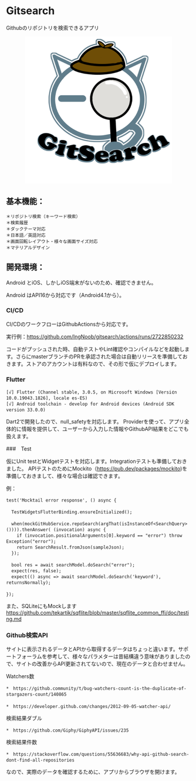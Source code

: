 # Gitsearch
Githubのリポジトリを検索できるアプリ

<p align="center">
<img src="https://github.com/IngNoob/gitsearch/blob/master/assets/images/splash_icon.png" width="400" height="400" />
</p>

## 基本機能：
    ＊リポジトリ検索（キーワード検索）
    ＊検索履歴
    ＊ダックテーマ対応
    ＊日本語／英語対応
    ＊画面回転レイアウト・様々な画面サイズ対応
    ＊マテリアルデザイン
    
## 開発環境：

Android とiOS、しかしiOS端末がないのため、確認できません。

Android はAPI16から対応です（Android4.1から）。

### CI/CD

CI/CDのワークフローはGithubActionsから対応です。

実行例：https://github.com/IngNoob/gitsearch/actions/runs/2722850232

コードがプッシュされた時、自動テストやLint確認やコンパイルなどを起動します。さらにmasterブランチのPRを承認された場合は自動リリースを準備しておきます。ストアのアカウントは有料なので、その形で仮にデプロイします。

### Flutter

    [√] Flutter (Channel stable, 3.0.5, on Microsoft Windows [Versi¢n 10.0.19043.1826], locale es-ES)
    [√] Android toolchain - develop for Android devices (Android SDK version 33.0.0)
    
Dart2で開発したので、null_safetyを対応します。
Providerを使って、アプリ全体的に情報を提供して、ユーザーから入力した情報やGithubAPI結果をどこでも扱えます。

###　Test

仮にUnit testとWidgetテストを対応します。Integrationテストも準備しておきました。
APIテストのためにMockito（https://pub.dev/packages/mockito)を準備しておきまして、様々な場合は確認できます。

例：

    test('Mocktail error response', () async {

      TestWidgetsFlutterBinding.ensureInitialized();

      when(mockGitHubService.repoSearch(argThat(isInstanceOf<SearchQuery>()))).thenAnswer( (invocation) async {
        if (invocation.positionalArguments[0].keyword == "error") throw Exception("error");
        return SearchResult.fromJson(sampleJson);           
      });

      bool res = await searchModel.doSearch("error");
      expect(res, false);
      expect(() async => await searchModel.doSearch('keyword'), returnsNormally);

    });


また、SQLiteにもMockします
https://github.com/tekartik/sqflite/blob/master/sqflite_common_ffi/doc/testing.md

### Github検索API

サイトに表示されるデータとAPIから取得するデータはちょっと違います。サポートフォーラムを参考して、様々なパラメターは昔結構違う意味がありましたので、サイトの改善からAPI更新されてないので、現在のデータと合わせません。


Watchers数　

    *　https://github.community/t/bug-watchers-count-is-the-duplicate-of-stargazers-count/140865

    *　https://developer.github.com/changes/2012-09-05-watcher-api/
    
検索結果ダブル

    *　https://github.com/Giphy/GiphyAPI/issues/235

検索結果件数

    *　https://stackoverflow.com/questions/55636683/why-api-github-search-dont-find-all-repositories
    

なので、実際のデータを確認するために、アプリからブラウザを開けます。